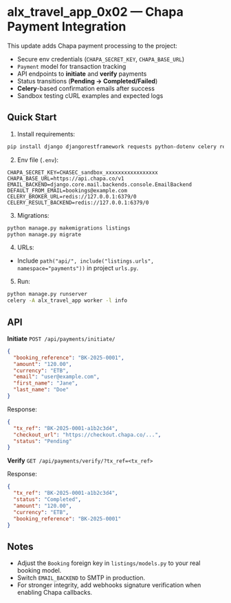 # alx_travel_app_0x02 — Chapa Payment Integration

This update adds Chapa payment processing to the project:
- Secure env credentials (`CHAPA_SECRET_KEY`, `CHAPA_BASE_URL`)
- `Payment` model for transaction tracking
- API endpoints to **initiate** and **verify** payments
- Status transitions (**Pending → Completed/Failed**)
- **Celery**-based confirmation emails after success
- Sandbox testing cURL examples and expected logs

## Quick Start

1) Install requirements:
```bash
pip install django djangorestframework requests python-dotenv celery redis
```

2) Env file (`.env`):
```
CHAPA_SECRET_KEY=CHASEC_sandbox_xxxxxxxxxxxxxxxxx
CHAPA_BASE_URL=https://api.chapa.co/v1
EMAIL_BACKEND=django.core.mail.backends.console.EmailBackend
DEFAULT_FROM_EMAIL=bookings@example.com
CELERY_BROKER_URL=redis://127.0.0.1:6379/0
CELERY_RESULT_BACKEND=redis://127.0.0.1:6379/0
```

3) Migrations:
```bash
python manage.py makemigrations listings
python manage.py migrate
```

4) URLs:
- Include `path("api/", include("listings.urls", namespace="payments"))` in project `urls.py`.

5) Run:
```bash
python manage.py runserver
celery -A alx_travel_app worker -l info
```

## API

**Initiate**
`POST /api/payments/initiate/`
```json
{
  "booking_reference": "BK-2025-0001",
  "amount": "120.00",
  "currency": "ETB",
  "email": "user@example.com",
  "first_name": "Jane",
  "last_name": "Doe"
}
```

Response:
```json
{
  "tx_ref": "BK-2025-0001-a1b2c3d4",
  "checkout_url": "https://checkout.chapa.co/...",
  "status": "Pending"
}
```

**Verify**
`GET /api/payments/verify/?tx_ref=<tx_ref>`

Response:
```json
{
  "tx_ref": "BK-2025-0001-a1b2c3d4",
  "status": "Completed",
  "amount": "120.00",
  "currency": "ETB",
  "booking_reference": "BK-2025-0001"
}
```

## Notes
- Adjust the `Booking` foreign key in `listings/models.py` to your real booking model.
- Switch `EMAIL_BACKEND` to SMTP in production.
- For stronger integrity, add webhooks signature verification when enabling Chapa callbacks.
